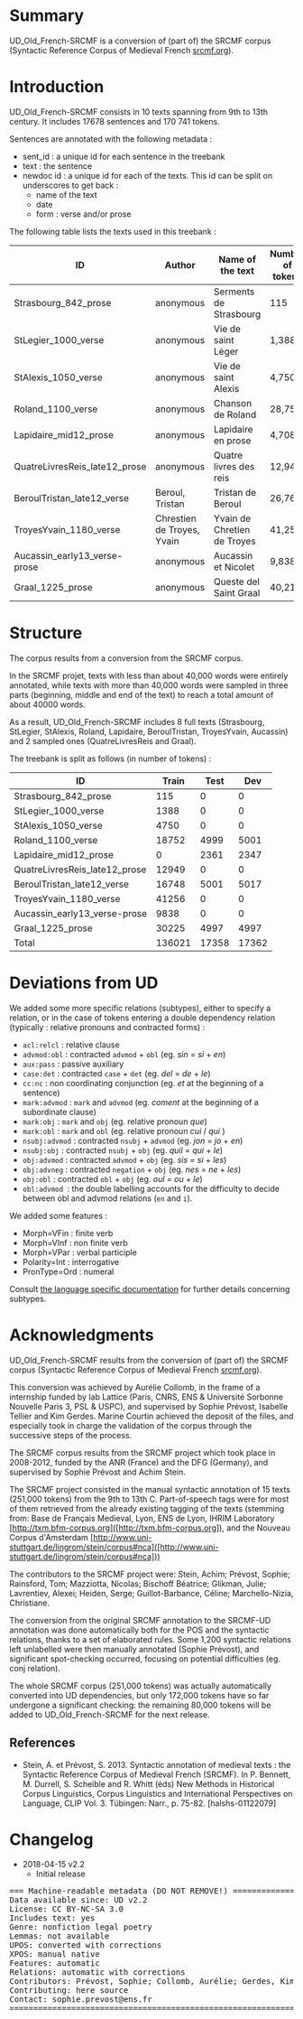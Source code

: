 # Summary

UD_Old_French-SRCMF is a conversion of (part of) the SRCMF corpus (Syntactic Reference Corpus of Medieval French [srcmf.org](http://srcmf.org/)).

# Introduction

UD_Old_French-SRCMF consists in 10 texts spanning from 9th to 13th century. It includes 17678 sentences and 170 741 tokens.

Sentences are annotated with the following metadata :
+ sent_id : a unique id for each sentence in the treebank
+ text : the sentence
+ newdoc id : a unique id for each of the texts. This id can be split on underscores to get back :
    + name of the text
    + date
    + form : verse and/or prose


The following table lists the texts used in this treebank :

| ID | Author | Name of the text | Number of tokens |
| ------ | ------ | ------ | ------ |
| Strasbourg_842_prose | anonymous | Serments de Strasbourg | 115 |
| StLegier_1000_verse | anonymous | Vie de saint Léger | 1,388 |
| StAlexis_1050_verse | anonymous | Vie de saint Alexis | 4,750 |
| Roland_1100_verse | anonymous | Chanson de Roland | 28,752 |
| Lapidaire_mid12_prose | anonymous | Lapidaire en prose | 4,708 |
| QuatreLivresReis_late12_prose | anonymous | Quatre livres des reis | 12,949 |
| BeroulTristan_late12_verse | Beroul, Tristan | Tristan de Beroul  | 26,766 |
| TroyesYvain_1180_verse | Chrestien de Troyes, Yvain | Yvain de Chretien de Troyes | 41,256 |
| Aucassin_early13_verse-prose | anonymous | Aucassin et Nicolet | 9,838 |
| Graal_1225_prose | anonymous | Queste del Saint Graal | 40,219 |


# Structure

The corpus results from a conversion from the SRCMF corpus.

In the SRCMF projet, texts with less than about 40,000 words were entirely annotated, while texts with more than 40,000 words were sampled in three parts (beginning, middle and end of the text) to reach a total amount of about 40000 words.

As a result, UD_Old_French-SRCMF includes 8 full texts (Strasbourg, StLegier, StAlexis, Roland, Lapidaire, BeroulTristan, TroyesYvain, Aucassin) and 2 sampled ones (QuatreLivresReis and Graal).

The treebank is split as follows (in number of tokens) :

| ID | Train | Test | Dev |
| ------ | ------ | ------ | ------ |
| Strasbourg_842_prose | 115 | 0 | 0 |
| StLegier_1000_verse | 1388 | 0 | 0 |
| StAlexis_1050_verse | 4750 | 0 | 0 |
| Roland_1100_verse | 18752 | 4999 | 5001 |
| Lapidaire_mid12_prose | 0 | 2361 | 2347 |
| QuatreLivresReis_late12_prose | 12949 | 0 | 0 |
| BeroulTristan_late12_verse | 16748 | 5001 | 5017 |
| TroyesYvain_1180_verse | 41256 | 0 | 0 |
| Aucassin_early13_verse-prose | 9838 | 0 | 0 |
| Graal_1225_prose | 30225 | 4997 | 4997 |
| Total | 136021 | 17358 | 17362 |

# Deviations from UD

We added some more specific relations (subtypes), either to specify a relation, or in the case of tokens entering a double dependency relation (typically : relative pronouns and  contracted forms) :

+ `acl:relcl` : relative clause
+ `advmod:obl` : contracted `advmod` + `obl` (eg. _sin_ = _si_ + _en_)
+ `aux:pass` : passive auxiliary
+ `case:det` : contracted `case` + `det` (eg. _del_ = _de_ + _le_)
+ `cc:nc` : non coordinating conjunction (eg. _et_ at the beginning of a sentence)
+ `mark:advmod` : `mark` and `advmod` (eg. _coment_ at the beginning of a subordinate clause)
+ `mark:obj` : `mark` and `obj` (eg. relative pronoun _que_)
+ `mark:obl` : `mark` and `obl` (eg. relative pronoun _cui_ / _qui_ )
+ `nsubj:advmod` : contracted `nsubj` + `advmod` (eg. _jon_ = _jo_ + _en_)
+ `nsubj:obj` : contracted `nsubj` + `obj` (eg. _quil_ = _qui_ + _le_)
+ `obj:advmod` : contracted `advmod` + `obj` (eg. _sis_ = _si_ + _les_)
+ `obj:advneg` : contracted `negation` + `obj` (eg. _nes_ = _ne_ + _les_)
+ `obj:obl` : contracted `obl` + `obj` (eg. _oul_ = _ou_ + _le_)
+ `obl:advmod `: the double labelling accounts for the difficulty to decide between obl and advmod relations (`en` and `i`).

We added some features :

+ Morph=VFin : finite verb
+ Morph=VInf : non finite verb
+ Morph=VPar : verbal participle
+ Polarity=Int : interrogative
+ PronType=Ord : numeral

Consult [the language specific documentation](http://universaldependencies.org/fro/dep/index.html) for further details concerning subtypes.


# Acknowledgments


UD_Old_French-SRCMF results from the conversion of (part of) the SRCMF corpus (Syntactic Reference Corpus of Medieval French [srcmf.org](srcmf.org)).

This conversion was achieved by Aurélie Collomb, in the frame of a internship funded by lab Lattice (Paris, CNRS, ENS & Université Sorbonne Nouvelle Paris 3, PSL & USPC), and supervised by Sophie Prévost, Isabelle Tellier and Kim Gerdes. Marine Courtin achieved the deposit of the files, and especially took in charge the validation of the corpus through the successive steps of the process.

The SRCMF corpus results from the SRCMF project which took place in 2008-2012, funded by the ANR (France) and the DFG (Germany), and supervised by Sophie Prévost and Achim Stein.

The SRCMF project consisted in the manual syntactic annotation of 15 texts (251,000 tokens) from the 9th to 13th C. Part-of-speech tags were for most of them retrieved from the already existing tagging of the texts (stemming from: Base de Français Medieval, Lyon, ENS de Lyon, IHRIM Laboratory [http://txm.bfm-corpus.org]([http://txm.bfm-corpus.org]), and the Nouveau Corpus d'Amsterdam [http://www.uni-stuttgart.de/lingrom/stein/corpus#nca]([http://www.uni-stuttgart.de/lingrom/stein/corpus#nca]))

The contributors to the SRCMF project were: Stein, Achim; Prévost, Sophie; Rainsford, Tom; Mazziotta, Nicolas;  Bischoff Béatrice; Glikman, Julie; Lavrentiev, Alexei; Heiden, Serge; Guillot-Barbance, Céline; Marchello-Nizia, Christiane.

The conversion from the original SRCMF annotation to the SRCMF-UD annotation was done automatically both for the POS and the syntactic relations, thanks to a set of elaborated rules.
Some 1,200 syntactic relations left unlabelled were then manually annotated (Sophie Prévost), and significant spot-checking occurred, focusing on potential difficulties (eg. conj relation).

The whole SRCMF corpus (251,000 tokens) was actually automatically converted into UD dependencies, but only 172,000 tokens have so far undergone a significant checking: the remaining 80,000 tokens will be added to UD_Old_French-SRCMF for the next release.


## References

* Stein, A. et Prévost, S. 2013. Syntactic annotation of medieval texts : the Syntactic Reference Corpus of Medieval French (SRCMF). In P. Bennett, M. Durrell, S. Scheible and R. Whitt (éds) New Methods in Historical Corpus Linguistics, Corpus Linguistics and International Perspectives on Language, CLIP Vol. 3. Tübingen: Narr., p. 75-82. [halshs-01122079]

# Changelog

* 2018-04-15 v2.2
  * Initial release

<pre>
=== Machine-readable metadata (DO NOT REMOVE!) ================================
Data available since: UD v2.2
License: CC BY-NC-SA 3.0
Includes text: yes
Genre: nonfiction legal poetry
Lemmas: not available
UPOS: converted with corrections
XPOS: manual native
Features: automatic
Relations: automatic with corrections
Contributors: Prévost, Sophie; Collomb, Aurélie; Gerdes, Kim; Tellier, Isabelle; Courtin, Marine; Lavrentiev, Alexei; Guillot-Barbance, Céline.
Contributing: here source
Contact: sophie.prevost@ens.fr
===============================================================================
</pre>
